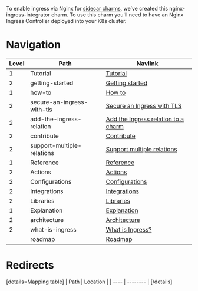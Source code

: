 To enable ingress via Nginx for [sidecar charms](https://discourse.charmhub.io/t/the-future-of-charmed-operators-on-kubernetes/4361), we’ve created this nginx-ingress-integrator charm. To use this charm you'll need to have an Nginx Ingress Controller deployed into your K8s cluster.

# Navigation

| Level | Path     | Navlink                         |
| ----- | -------- | ------------------------------- |
| 1 | Tutorial | [Tutorial]() |
| 2 | getting-started | [Getting started](/t/nginx-ingress-integrator-docs-tutorial-getting-started/7697)
| 1 | how-to | [How to]() |
| 2 | secure-an-ingress-with-tls | [Secure an Ingress with TLS](https://discourse.charmhub.io/t/nginx-ingress-integrator-docs-how-to-secure-ingress-with-tls/10301) |
| 2 | add-the-ingress-relation | [Add the Ingress relation to a charm](/t/nginx-ingress-integrator-docs-tutorial-adding-relation-to-a-charm/7434) |
| 2 | contribute | [Contribute](/t/nginx-ingress-integrator-docs-contributing-hacking/4512)  |
| 2 | support-multiple-relations | [Support multiple relations](/t/nginx-ingress-integrator-docs-multiple-relations/5725) |
| 1 | Reference | [Reference]() |
| 2 | Actions | [Actions](https://charmhub.io/nginx-ingress-integrator/actions) |
| 2 | Configurations | [Configurations](https://charmhub.io/nginx-ingress-integrator/configure) |
| 2 | Integrations | [Integrations](/t/nginx-ingress-integrator-docs-reference-integrations/7756) |
| 2 | Libraries | [Libraries](https://charmhub.io/nginx-ingress-integrator/libraries/ingress) |
| 1 | Explanation | [Explanation]() |
| 2 | architecture | [Architecture](/t/nginx-ingress-integrator-docs-charm-architecture/7391) |
| 2 | what-is-ingress | [What is Ingress?](/t/nginx-ingress-integrator-docs-ingress-explanation/7392) | 
|  | roadmap | [Roadmap](/t/nginx-ingress-integrator-docs-roadmap/7432) |


# Redirects

[details=Mapping table]
| Path | Location |
| ---- | -------- |
[/details]